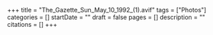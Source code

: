 +++
title = "The_Gazette_Sun_May_10_1992_(1).avif"
tags = ["Photos"]
categories = []
startDate = ""
draft = false
pages = []
description = ""
citations = []
+++
